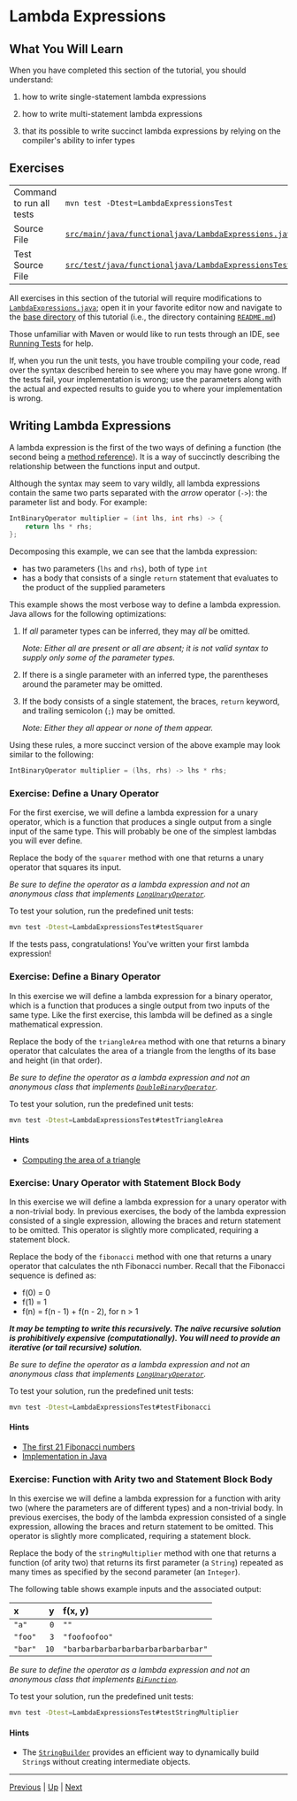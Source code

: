 # Lambda Expressions

## What You Will Learn

When you have completed this section of the tutorial, you should understand:

1. how to write single-statement lambda expressions

2. how to write multi-statement lambda expressions

2. that its possible to write succinct lambda expressions by relying on the
   compiler's ability to infer types

## Exercises

|                          |                                                                                                                         |
|:-------------------------|:------------------------------------------------------------------------------------------------------------------------|
| Command to run all tests | `mvn test -Dtest=LambdaExpressionsTest`                                                                                 |
| Source File              | [`src/main/java/functionaljava/LambdaExpressions.java`](../src/main/java/functionaljava/LambdaExpressions.java)         |
| Test Source File         | [`src/test/java/functionaljava/LambdaExpressionsTest.java`](../src/test/java/functionaljava/LambdaExpressionsTest.java) |

All exercises in this section of the tutorial will require modifications to
[`LambdaExpressions.java`](../src/main/java/functionaljava/LambdaExpressions.java);
open it in your favorite editor now and navigate to the [base directory](..) of
this tutorial (i.e., the directory containing [`README.md`](../README.md))

Those unfamiliar with Maven or would like to run tests through an IDE, see
[Running Tests](running_tests.md) for help.

If, when you run the unit tests, you have trouble compiling your code, read over
the syntax described herein to see where you may have gone wrong. If the tests
fail, your implementation is wrong; use the parameters along with the actual and
expected results to guide you to where your implementation is wrong.

## Writing Lambda Expressions

A lambda expression is the first of the two ways of defining a function (the
second being a [method reference](method_references.md)). It is a way of
succinctly describing the relationship between the functions input and output.

Although the syntax may seem to vary wildly, all lambda expressions contain the
same two parts separated with the *arrow* operator (`->`): the parameter list
and body. For example:

``` java
IntBinaryOperator multiplier = (int lhs, int rhs) -> {
    return lhs * rhs;
};
```
Decomposing this example, we can see that the lambda expression:
* has two parameters (`lhs` and `rhs`), both of type `int`
* has a body that consists of a single `return` statement that evaluates to the
  product of the supplied parameters

This example shows the most verbose way to define a lambda expression. Java
allows for the following optimizations:

1. If *all* parameter types can be inferred, they may *all* be omitted.

   *Note: Either all are present or all are absent; it is not valid syntax to
   supply only some of the parameter types.*

2. If there is a single parameter with an inferred type, the parentheses around
   the parameter may be omitted.

3. If the body consists of a single statement, the braces, `return` keyword, and
   trailing semicolon (`;`) may be omitted.

   *Note: Either they all appear or none of them appear.*

Using these rules, a more succinct version of the above example may look similar
to the following:
``` java
IntBinaryOperator multiplier = (lhs, rhs) -> lhs * rhs;
```

### Exercise: Define a Unary Operator

For the first exercise, we will define a lambda expression for a unary operator,
which is a function that produces a single output from a single input of the
same type. This will probably be one of the simplest lambdas you will ever
define.

Replace the body of the `squarer` method with one that returns a unary operator
that squares its input.

*Be sure to define the operator as a lambda expression and not an anonymous
class that implements
[`LongUnaryOperator`](https://docs.oracle.com/javase/8/docs/api/java/util/function/LongUnaryOperator.html).*

To test your solution, run the predefined unit tests:

``` bash
mvn test -Dtest=LambdaExpressionsTest#testSquarer
```

If the tests pass, congratulations! You've written your first lambda expression!

### Exercise: Define a Binary Operator

In this exercise we will define a lambda expression for a binary operator,
which is a function that produces a single output from two inputs of the same
type. Like the first exercise, this lambda will be defined as a single
mathematical expression.

Replace the body of the `triangleArea` method with one that returns a binary
operator that calculates the area of a triangle from the lengths of its base and
height (in that order).

*Be sure to define the operator as a lambda expression and not an anonymous
class that implements
[`DoubleBinaryOperator`](https://docs.oracle.com/javase/8/docs/api/java/util/function/DoubleBinaryOperator.html).*

To test your solution, run the predefined unit tests:

``` bash
mvn test -Dtest=LambdaExpressionsTest#testTriangleArea
```

#### Hints
* [Computing the area of a
triangle](https://en.wikipedia.org/wiki/Triangle#Computing_the_area_of_a_triangle)

### Exercise: Unary Operator with Statement Block Body

In this exercise we will define a lambda expression for a unary operator with a
non-trivial body. In previous exercises, the body of the lambda expression
consisted of a single expression, allowing the braces and return statement to be
omitted. This operator is slightly more complicated, requiring a statement
block.

Replace the body of the `fibonacci` method with one that returns a unary
operator that calculates the nth Fibonacci number. Recall that the Fibonacci
sequence is defined as:
* f(0) = 0
* f(1) = 1
* f(n) = f(n - 1) + f(n - 2), for n > 1

***It may be tempting to write this recursively. The naïve recursive solution is
prohibitively expensive (computationally). You will need to provide an iterative
(or tail recursive) solution.***

*Be sure to define the operator as a lambda expression and not an anonymous
class that implements
[`LongUnaryOperator`](https://docs.oracle.com/javase/8/docs/api/java/util/function/LongUnaryOperator.html).*

To test your solution, run the predefined unit tests:

``` bash
mvn test -Dtest=LambdaExpressionsTest#testFibonacci
```

#### Hints
* [The first 21 Fibonacci numbers](https://en.wikipedia.org/wiki/Fibonacci_number#List_of_Fibonacci_numbers)
* [Implementation in Java](https://en.wikibooks.org/wiki/Algorithm_Implementation/Mathematics/Fibonacci_Number_Program#Java)

### Exercise: Function with Arity two and Statement Block Body

In this exercise we will define a lambda expression for a function with arity
two (where the parameters are of different types) and a non-trivial body. In
previous exercises, the body of the lambda expression consisted of a single
expression, allowing the braces and return statement to be omitted. This
operator is slightly more complicated, requiring a statement block.

Replace the body of the `stringMultiplier` method with one that returns a
function (of arity two) that returns its first parameter (a `String`) repeated
as many times as specified by the second parameter (an `Integer`).

The following table shows example inputs and the associated output:

| x       |    y | f(x, y)                            |
|:--------|-----:|:-----------------------------------|
| `"a"`   | `0`  | `""`                               |
| `"foo"` | `3`  | `"foofoofoo"`                      |
| `"bar"` | `10` | `"barbarbarbarbarbarbarbarbarbar"` |

*Be sure to define the operator as a lambda expression and not an anonymous
class that implements
[`BiFunction`](https://docs.oracle.com/javase/8/docs/api/java/util/function/BiFunction.html).*

To test your solution, run the predefined unit tests:

``` bash
mvn test -Dtest=LambdaExpressionsTest#testStringMultiplier
```

#### Hints
* The
  [`StringBuilder`](https://docs.oracle.com/javase/8/docs/api/java/lang/StringBuilder.html)
  provides an efficient way to dynamically build `String`s without creating
  intermediate objects.

---

[Previous](functional.md) | [Up](tutorial.md) | [Next](method_references.md)


